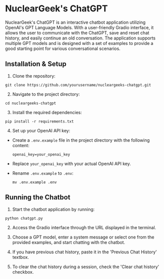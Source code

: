 # NuclearGeek's ChatGPT

NuclearGeek's ChatGPT is an interactive chatbot application utilizing OpenAI's GPT Language Models. With a user-friendly Gradio interface, it allows the user to communicate with the ChatGPT, save and reset chat history, and easily continue an old conversation. The application supports multiple GPT models and is designed with a set of examples to provide a good starting point for various conversational scenarios.

## Installation & Setup

1. Clone the repository:

```
git clone https://github.com/yourusername/nucleargeeks-chatgpt.git
```

2. Navigate to the project directory:

```
cd nucleargeeks-chatgpt
```

3. Install the required dependencies:

```
pip install -r requirements.txt
```

4. Set up your OpenAI API key:

- Create a `.env.example` file in the project directory with the following content:

  ```
  openai_key=your_openai_key
  ```

- Replace `your_openai_key` with your actual OpenAI API key.

- Rename `.env.example` to `.env`:

  ```
  mv .env.example .env
  ```

## Running the Chatbot

1. Start the chatbot application by running:

```
python chatgpt.py
```

2. Access the Gradio interface through the URL displayed in the terminal.

3. Choose a GPT model, enter a system message or select one from the provided examples, and start chatting with the chatbot.

4. If you have previous chat history, paste it in the 'Previous Chat History' textbox.

5. To clear the chat history during a session, check the 'Clear chat history' checkbox.
